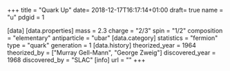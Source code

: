 +++
title = "Quark Up"
date= 2018-12-17T16:17:14+01:00
draft= true
name = "u"
pdgid = 1

[data]
[data.properties]
  mass = 2.3
  charge = "2/3"
  spin = "1/2"
  composition = "elementary"
  antiparticle = "ubar"
[data.category]
  statistics = "fermion"
  type = "quark"
  generation = 1
[data.history]
  theorized_year = 1964
  theorized_by = 	["Murray Gell-Mann", "George Zweig"]
  discovered_year = 1968
  discovered_by = "SLAC"
[info]
  url = ""
+++
